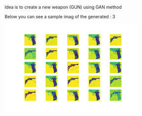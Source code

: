 Idea is to create a new weapon (GUN) using GAN method




Below you can see a sample imag of the generated : 3


![Alt text](https://github.com/Karthikbr19/EVA/blob/master/Session19/mnist_16800.png?raw=true "Optional Title")
